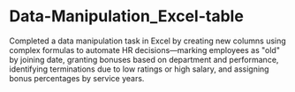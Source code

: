 # Data-Manipulation_Excel-table
Completed a data manipulation task in Excel by creating new columns using complex formulas to automate HR decisions—marking employees as "old" by joining date, granting bonuses based on department and performance, identifying terminations due to low ratings or high salary, and assigning bonus percentages by service years.
